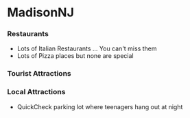 # MadisonNJ

### Restaurants
 - Lots of Italian Restaurants ... You can't miss them
 - Lots of Pizza places but none are special

### Tourist Attractions

### Local Attractions
- QuickCheck parking lot where teenagers hang out at night
